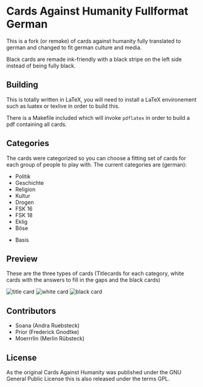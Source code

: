 # Cards Against Humanity Fullformat German

This is a fork (or remake) of cards against humanity fully translated to german and changed to fit german culture and media.

Black cards are remade ink-friendly with a black stripe on the left side instead of being fully black.

## Building

This is totally written in LaTeX, you will need to install a LaTeX environement such as luatex or texlive in order to build this.

There is a Makefile included which will invoke ```pdflatex``` in order to build a pdf containing all cards.

## Categories

The cards were categorized so you can choose a fitting set of cards for each group of people to play with. The current categories are (german):

 * Politik
 * Geschichte
 * Religion
 * Kultur
 * Drogen
 * FSK 16
 * FSK 18
 * Eklig
 * Böse
 + Basis

## Preview

These are the three types of cards (Titlecards for each category, white cards with the answers to fill in the gaps and the black cards)

![title card](http://i.imgur.com/5UfZXBI.png)
![white card](http://i.imgur.com/e8fvNCz.png)
![black card](http://i.imgur.com/mwe44Fc.png)

## Contributors

 * Soana (Andra Ruebsteck)
 * Prior (Frederick Gnodtke)
 * Moerrrlin (Merlin Rübsteck)

## License

As the original Cards Against Humanity was published under the GNU General Public License this is also released under the terms GPL.
